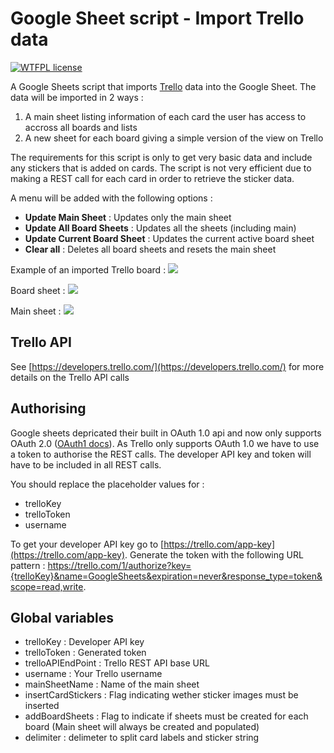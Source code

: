 # Google Sheet script - Import Trello data 

[![WTFPL license](http://img.shields.io/badge/License-MIT-blue.svg)](http://opensource.org/licenses/MIT)

A Google Sheets script that imports [Trello](https://trello.com/guide) data into the Google Sheet. 
The data will be imported in 2 ways :
1. A main sheet listing information of each card the user has access to accross all boards and lists
2. A new sheet for each board giving a simple version of the view on Trello

The requirements for this script is only to get very basic data and include any stickers that is added on cards. The script is not very efficient due to making a REST call for each card in order to retrieve the sticker data.

A menu will be added with the following options :
- **Update Main Sheet** : Updates only the main sheet
- **Update All Board Sheets** : Updates all the sheets (including main)
- **Update Current Board Sheet** : Updates the current active board sheet
- **Clear all** : Deletes all board sheets and resets the main sheet

Example of an imported Trello board :
![](https://samueloc.github.io/trello-google-sheet/images/trelloboard.JPG)

Board sheet :
![](https://samueloc.github.io/trello-google-sheet/images/board_sheet.JPG)

Main sheet : 
![](https://samueloc.github.io/trello-google-sheet/images/main_sheet.JPG)

## Trello API
See [https://developers.trello.com/](https://developers.trello.com/) for more details on the Trello API calls

## Authorising
Google sheets depricated their built in OAuth 1.0 api and now only supports OAuth 2.0 ([OAuth1 docs](https://developers.google.com/identity/protocols/OAuth_ref)). As Trello only supports OAuth 1.0 we have to use a token to authorise the REST calls. The developer API key and token will have to be included in all REST calls. 

You should replace the placeholder values for :
- trelloKey
- trelloToken
- username

To get your developer API key go to [https://trello.com/app-key](https://trello.com/app-key). Generate the token with the following URL pattern : https://trello.com/1/authorize?key={trelloKey}&name=GoogleSheets&expiration=never&response_type=token&scope=read,write. 

## Global variables

- trelloKey : Developer API key
- trelloToken : Generated token
- trelloAPIEndPoint : Trello REST API base URL
- username : Your Trello username
- mainSheetName : Name of the main sheet
- insertCardStickers : Flag indicating wether sticker images must be inserted
- addBoardSheets : Flag to indicate if sheets must be created for each board (Main sheet will always be created and populated)
- delimiter : delimeter to split card labels and sticker string


